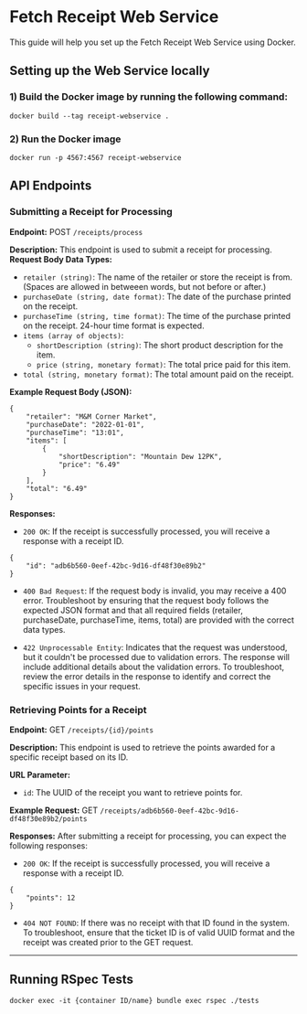# Fetch Receipt Web Service
This guide will help you set up the Fetch Receipt Web Service using Docker.

## Setting up the Web Service locally
### 1) Build the Docker image by running the following command:
```
docker build --tag receipt-webservice .
```

### 2) Run the Docker image
```
docker run -p 4567:4567 receipt-webservice
```

## API Endpoints
### Submitting a Receipt for Processing
**Endpoint:** POST `/receipts/process`

**Description:** This endpoint is used to submit a receipt for processing.
**Request Body Data Types:**
- `retailer (string)`: The name of the retailer or store the receipt is from. (Spaces are allowed in betweeen words, but not before or after.)
- `purchaseDate (string, date format)`: The date of the purchase printed on the receipt.
- `purchaseTime (string, time format)`: The time of the purchase printed on the receipt. 24-hour time format is expected.
- `items (array of objects)`:
  - `shortDescription (string)`: The short product description for the item.
  - `price (string, monetary format)`: The total price paid for this item.
- `total (string, monetary format)`: The total amount paid on the receipt.

**Example Request Body (JSON):**
```
{
    "retailer": "M&M Corner Market",
    "purchaseDate": "2022-01-01",
    "purchaseTime": "13:01",
    "items": [
        {
            "shortDescription": "Mountain Dew 12PK",
            "price": "6.49"
        }
    ],
    "total": "6.49"
}
```
**Responses:**
- `200 OK`: If the receipt is successfully processed, you will receive a response with a receipt ID.
```
{
    "id": "adb6b560-0eef-42bc-9d16-df48f30e89b2"
}
```
- `400 Bad Request`: If the request body is invalid, you may receive a 400 error. Troubleshoot by ensuring that the request body follows the expected JSON format and that all required fields (retailer, purchaseDate, purchaseTime, items, total) are provided with the correct data types.

- `422 Unprocessable Entity`: Indicates that the request was understood, but it couldn't be processed due to validation errors. The response will include additional details about the validation errors. To troubleshoot, review the error details in the response to identify and correct the specific issues in your request.


### Retrieving Points for a Receipt
**Endpoint:** GET `/receipts/{id}/points`

**Description:** This endpoint is used to retrieve the points awarded for a specific receipt based on its ID.

**URL Parameter:**
- `id`: The UUID of the receipt you want to retrieve points for.

**Example Request:** GET `/receipts/adb6b560-0eef-42bc-9d16-df48f30e89b2/points`

**Responses:** After submitting a receipt for processing, you can expect the following responses:

- `200 OK`: If the receipt is successfully processed, you will receive a response with a receipt ID.
```
{
    "points": 12
}
```
- `404 NOT FOUND`: If there was no receipt with that ID found in the system. To troubleshoot, ensure that the ticket ID is of valid UUID format and the receipt was created prior to the GET request.
  

---

## Running RSpec Tests
`docker exec -it {container ID/name} bundle exec rspec ./tests`

